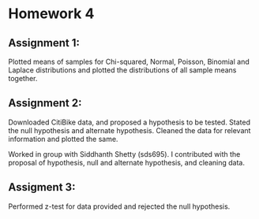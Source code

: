 # Homework 4

## Assignment 1:
Plotted means of samples for Chi-squared, Normal, Poisson, Binomial and Laplace distributions and plotted the distributions of all sample means together.

## Assignment 2:
Downloaded CitiBike data, and proposed a hypothesis to be tested. Stated the null hypothesis and alternate hypothesis. Cleaned the data for relevant information and plotted the same.

Worked in group with Siddhanth Shetty (sds695).
I contributed with the proposal of hypothesis, null and alternate hypothesis, and cleaning data.

## Assigment 3:
Performed z-test for data provided and rejected the null hypothesis.
